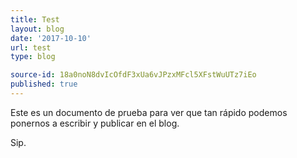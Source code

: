 ```yaml
---
title: Test
layout: blog
date: '2017-10-10'
url: test
type: blog

source-id: 18a0noN8dvIcOfdF3xUa6vJPzxMFcl5XFstWuUTz7iEo
published: true
---
```

Este es un documento de prueba para ver que tan rápido podemos ponernos a escribir y publicar en el blog.

Sip.

